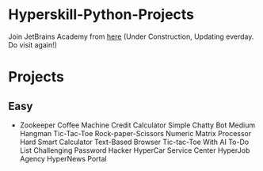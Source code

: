 # Hyperskill-Python-Projects
Join JetBrains Academy from [here](https://hyperskill.org/join/bf2c8e62c)
(Under Construction, Updating everday. Do visit again!)

# Projects
## Easy
- Zookeeper
Coffee Machine
Credit Calculator
Simple Chatty Bot
Medium
Hangman
Tic-Tac-Toe
Rock-paper-Scissors
Numeric Matrix Processor
Hard
Smart Calculator
Text-Based Browser
Tic-tac-Toe With AI
To-Do List
Challenging
Password Hacker
HyperCar Service Center
HyperJob Agency
HyperNews Portal
